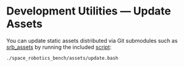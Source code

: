# Development Utilities — Update Assets

You can update static assets distributed via Git submodules such as [srb_assets](https://github.com/AndrejOrsula/srb_assets) by running the included [script](https://github.com/AndrejOrsula/space_robotics_bench/blob/main/assets/update.bash):

```bash
./space_robotics_bench/assets/update.bash
```
